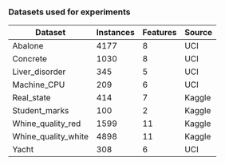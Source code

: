 ### Datasets used for experiments 

| Dataset              | Instances | Features | Source  |
|----------------------|-----------|----------|---------|
| Abalone              | 4177      | 8        | UCI     |
| Concrete             | 1030      | 8        | UCI     |
| Liver_disorder       | 345       | 5        | UCI     |
| Machine_CPU          | 209       | 6        | UCI     |
| Real_state           | 414       | 7        | Kaggle  |
| Student_marks        | 100       | 2        | Kaggle  |
| Whine_quality_red    | 1599      | 11       | Kaggle  |
| Whine_quality_white  | 4898      | 11       | Kaggle  |
| Yacht                | 308       | 6        | UCI     | 

